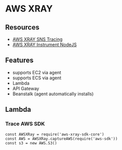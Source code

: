 # AWS XRAY

## Resources

- [AWS XRAY SNS Tracing](https://docs.aws.amazon.com/xray/latest/devguide/xray-services-sns.html)
- [AWS XRAY Instrument NodeJS](https://docs.aws.amazon.com/lambda/latest/dg/nodejs-tracing.html)

## Features

- supports EC2 via agent
- supports ECS via agent
- Lambda
- API Gateway
- Beanstalk (agent automatically installs)

## Lambda

### Trace AWS SDK

```console
const AWSXRay = require('aws-xray-sdk-core')
const AWS = AWSXRay.captureAWS(require('aws-sdk'))
const s3 = new AWS.S3()
```
